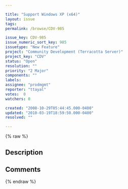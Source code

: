 ```yaml
---

title: "Support Windows XP (x64)"
layout: issue
tags: 
permalink: /browse/CDV-985

issue_key: CDV-985
issue_numeric_sort_key: 985
issuetype: "New Feature"
project: "Community Development (Terracotta Server)"
project_key: "CDV"
status: "Open"
resolution: ""
priority: "2 Major"
components: ""
labels: 
assignee: "prodmgmt"
reporter: "ttayal"
votes:  0
watchers: 0

created: "2008-10-29T05:44:45.000-0400"
updated: "2010-03-19T18:59:50.000-0400"
resolved: ""

---
```




{% raw %}



## Description

<div markdown="1" class="description">



</div>

## Comments



{% endraw %}
